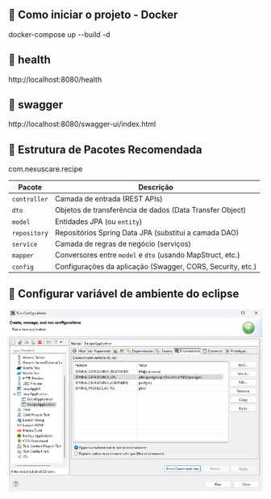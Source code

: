 ## 🚀 Como iniciar o projeto - Docker
docker-compose up --build -d

## 🚀 health
http://localhost:8080/health

## 🚀 swagger
http://localhost:8080/swagger-ui/index.html

## 📁 Estrutura de Pacotes Recomendada


com.nexuscare.recipe

| Pacote         | Descrição                                                  |
|----------------|------------------------------------------------------------|
| `controller`   | Camada de entrada (REST APIs)                              |
| `dto`          | Objetos de transferência de dados (Data Transfer Object)   |
| `model`        | Entidades JPA (ou `entity`)                                |
| `repository`   | Repositórios Spring Data JPA (substitui a camada DAO)      |
| `service`      | Camada de regras de negócio (serviços)                     |
| `mapper`       | Conversores entre `model` e `dto` (usando MapStruct, etc.) |
| `config`       | Configurações da aplicação (Swagger, CORS, Security, etc.) |

## 📁 Configurar variável de ambiente do eclipse

![Descrição da imagem](imgs/env_eclipse.png)